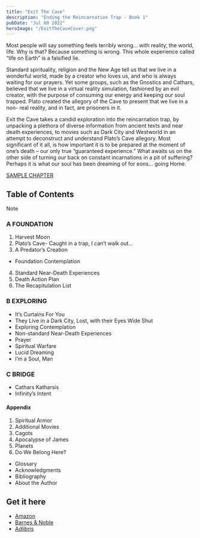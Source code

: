 ```yaml
---
title: "Exit The Cave"
description: "Ending the Reincarnation Trap - Book 1"
pubDate: "Jul 08 2022"
heroImage: "/ExitTheCaveCover.png"
---
```


Most people will say something feels terribly wrong… with reality, the world, life. Why is that? Because something is wrong. This whole experience called “life on Earth” is a falsified lie.

Standard spirituality, religion and the New Age tell us that we live in a wonderful world, made by a creator who loves us, and who is always waiting for our prayers. Yet some groups, such as the Gnostics and Cathars, believed that we live in a virtual reality simulation, fashioned by an evil creator, with the purpose of consuming our energy and keeping our soul trapped. Plato created the allegory of the Cave to present that we live in a non- real reality, and in fact, are prisoners in it.

Exit the Cave takes a candid exploration into the reincarnation trap, by unpacking a plethora of diverse information from ancient texts and near death experiences, to movies such as Dark City and Westworld in an attempt to deconstruct and understand Plato’s Cave allegory. Most significant of it all, is how important it is to be prepared at the moment of one’s death – our only true “guaranteed experience.” What awaits us on the other side of turning our back on constant incarnations in a pit of suffering? Perhaps it is what our soul has been dreaming of for eons… going Home.

[SAMPLE CHAPTER](<https://coachtestprep.s3.amazonaws.com/direct-uploads/user-320952/59e0eff7-bd58-46b2-800b-83079fc73afe/SAMPLE%20CHAPTER%20(Exit%20the%20Cave).pdf>)

## Table of Contents

Note

### A FOUNDATION

1. Harvest Moon
2. Plato’s Cave- Caught in a trap, I can’t walk out...
3. A Predator’s Creation

- Foundation Contemplation

4. Standard Near-Death Experiences
5. Death Action Plan
6. The Recapitulation List

### B EXPLORING

- It’s Curtains For You
- They Live in a Dark City, Lost, with their Eyes Wide Shut
- Exploring Contemplation
- Non-standard Near-Death Experiences
- Prayer
- Spiritual Warfare
- Lucid Dreaming
- I’m a Soul, Man

### C BRIDGE

- Cathars Katharsis
- Infinity’s Intent

#### Appendix

1. Spiritual Armor
2. Additional Movies
3. Cagots
4. Apocalypse of James
5. Planets
6. Do We Belong Here?

- Glossary
- Acknowledgments
- Bibliography
- About the Author

## Get it here

- [Amazon](https://www.amazon.com/Exit-Cave-Ending-Reincarnation-Trap/dp/8269126632/ref=sr_1_2?qid=1688580544&refinements=p_27%3AHowdie+Mickoski&s=books&sr=1-2)
- [Barnes & Noble](https://www.barnesandnoble.com/w/exit-the-cave-howdie-mickoski/1142655138)
- [Adlibris](https://www.adlibris.com/no/bok/exit-the-cave-9788269126631?gclid=CjwKCAjwov6hBhBsEiwAvrvN6HlWpNF9sYNYxcPz4azTBHlzL9RQ3ySx39IfBDmpjSFTHvjr7g-hQhoCG2AQAvD_BwE)
